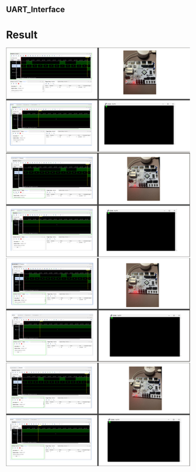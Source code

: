 ## UART_Interface

# Result
![UART_Interface](doc/uart_result_1.png)
![UART_Interface](doc/uart_result_2.png)
![UART_Interface](doc/uart_result_3.png)
![UART_Interface](doc/uart_result_4.png)
